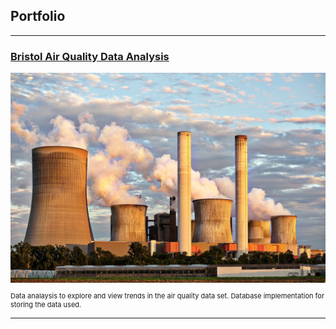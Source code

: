 ## Portfolio

---

### [Bristol Air Quality Data Analysis](/sample_page)
<img src="images/air.jpg?raw=true"/>
<p style="font-size:11px">Data analaysis to explore and view trends in the air quality data set. Database implementation for storing the data used.</p>


---

